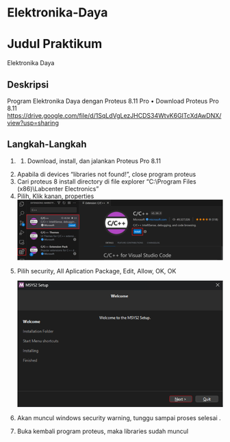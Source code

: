 # Elektronika-Daya
# Judul Praktikum

Elektronika Daya

## Deskripsi

Program Elektronika Daya dengan Proteus 8.11 Pro
•	Download Proteus Pro 8.11 https://drive.google.com/file/d/1SqLdVgLezJHCDS34WtvK6GITcXdAwDNX/view?usp=sharing

## Langkah-Langkah
1) 1.	Download, install, dan jalankan Proteus Pro 8.11
2.	Apabila di devices “libraries not found!”, close program proteus 
3.	Cari proteus 8 install directory di file explorer “C:\Program Files (x86)\Labcenter Electronics”
4.	Pilih, Klik kanan, properties
   ![alt text](https://github.com/tediokta/Teknik-Antarmuka-UNY-/blob/2b783f8636c79c51f3bdc32a25711a916f614bfa/cpp-extension.png)

5) Pilih security, All Aplication Package, Edit, Allow, OK, OK 

   ![alt text](https://github.com/tediokta/Teknik-Antarmuka-UNY-/blob/2b783f8636c79c51f3bdc32a25711a916f614bfa/MSYS2.png)

6) Akan muncul windows security warning, tunggu sampai proses selesai .
7.	Buka kembali program proteus, maka libraries sudah muncul
